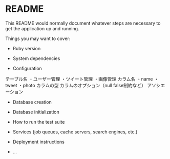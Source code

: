 # README

This README would normally document whatever steps are necessary to get the
application up and running.

Things you may want to cover:

* Ruby version

* System dependencies

* Configuration

テーブル名
・ユーザー管理
・ツイート管理
・画像管理
カラム名
・name
・tweet
・photo
カラムの型
カラムのオプション（null false制約など）
アソシエーション


* Database creation

* Database initialization

* How to run the test suite

* Services (job queues, cache servers, search engines, etc.)

* Deployment instructions

* ...
